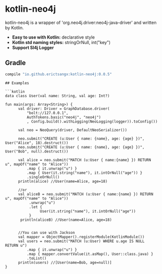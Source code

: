 
# kotlin-neo4j

kotlin-neo4j is a wrapper of 'org.neo4j.driver:neo4j-java-driver' and written by Kotlin.
* **Easy to use with Kotlin:** declarative style
* **Kotlin std naming styles:** stringOrNull, int("key")
* **Support Sl4j Logger**

## Gradle
```gradle
compile "io.github.erictsangx:kotlin-neo4j:0.0.5"
```

```
## Examples

```kotlin
data class User(val name: String, val age: Int?)

fun main(args: Array<String>) {
      val driver: Driver = GraphDatabase.driver(
          "bolt://127.0.0.1",
          AuthTokens.basic("neo4j", "neo4j")
          , Config.build().withLogging(NeoLogging(logger)).toConfig())
   
      val neo = NeoQuery(driver, DefaultNeoSerializer())
  
      neo.submit("CREATE (u:User { name: {name}, age: {age} })", User("Alice", 18).destruct())
      neo.submit("CREATE (u:User { name: {name}, age: {age} })", User("Bob", null).destruct())
  
      val alice = neo.submit("MATCH (u:User { name:{name} }) RETURN u", mapOf("name" to "Alice"))
          .map { it.unwrap("u") }
          .map { User(it.string("name"), it.intOrNull("age")) }
          .singleOrNull()
      println(alice) //User(name=Alice, age=18)
      
      //or
      val aliceB = neo.submit("MATCH (u:User { name:{name} }) RETURN u", mapOf("name" to "Alice"))
           .unwrap("u")
           .let {
                User(it.string("name"), it.intOrNull("age"))
           }
       println(aliceB) //User(name=Alice, age=18)
  
  
      //You can use with Jackson
      val mapper = ObjectMapper().registerModule(KotlinModule())
      val users = neo.submit("MATCH (u:User) WHERE u.age IS NULL RETURN u")
          .map { it.unwrap("u") }
          .map { mapper.convertValue(it.asMap(), User::class.java) }
          .toList()
      println(users) //[User(name=Bob, age=null)]
}
```